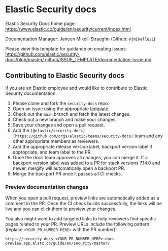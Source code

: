 # Elastic Security docs

Elastic Security Docs home page: https://www.elastic.co/guide/en/security/current/index.html

Documentation Manager: Janeen Mikell-Straughn (Github: `@jmikell821`)

Please view this template for guidance on creating issues: https://github.com/elastic/security-docs/blob/master/.github/ISSUE_TEMPLATE/documentation-issue.md

## Contributing to Elastic Security docs

If you are an Elastic employee and would like to contribute to Elastic Security documentation: 

1. Please clone and fork the `security-docs` repo. 
2. Open an issue using the appropriate [template](https://github.com/elastic/security-docs/tree/master/.github/ISSUE_TEMPLATE).
3. Check out the `main` branch and fetch the latest changes. 
4. Check out a new branch and make your changes. 
5. Save your changes and open a pull request. 
6. Add the `[@elastic/security-docs](https://github.com/orgs/elastic/teams/security-docs)` team and any other appropriate members as reviewers. 
7. Add the appropriate release version label, backport version label if appropriate, and team label to the PR. 
8. Once the docs team approves all changes, you can merge it. If a backport version label was added to a PR for stack versions 7.14.0 and newer, mergify will automatically open a backport PR. 
9. Merge the backport PR once it passes all CI checks. 

### Preview documentation changes

When you open a pull request, preview links are automatically added as a comment in the PR. Once the CI check builds successfully, the links will be live and you can click them to preview your changes.

You also might want to add targeted links to help reviewers find specific pages related to your PR. Preview URLs include the following pattern (replace `<YOUR_PR_NUMBER_HERE>` with the PR number):

```
https://security-docs_<YOUR_PR_NUMBER_HERE>.docs-preview.app.elstc.co/guide/en/security/master/
```
